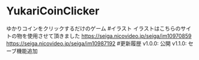 # YukariCoinClicker
ゆかりコインをクリックするだけのゲーム
#イラスト
イラストはこちらのサイトの物を使用させて頂きました
https://seiga.nicovideo.jp/seiga/im10970859
https://seiga.nicovideo.jp/seiga/im10987192
#更新履歴
v1.0.0: 公開
v1.1.0: セーブ機能追加